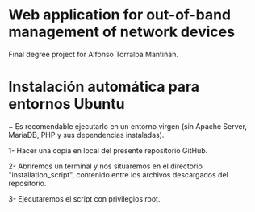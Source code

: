 # Web application for out-of-band management of network devices 

Final degree project for Alfonso Torralba Mantiñán. 

# Instalación automática para entornos Ubuntu

  ~ Es recomendable ejecutarlo en un entorno virgen (sin Apache Server, MariaDB, PHP y sus dependencias instaladas).
  
  1- Hacer una copia en local del presente repositorio GitHub.
  
  2- Abriremos un terminal y nos situaremos en el directorio "installation_script", contenido entre los archivos descargados del repositorio.
  
  3- Ejecutaremos el script con privilegios root.
